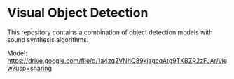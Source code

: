# Visual Object Detection
This repository contains a combination of object detection models with sound synthesis algorithms.

Model: https://drive.google.com/file/d/1a4zq2VNhQ89kjagcqAtg9TKBZR2zFJAr/view?usp=sharing
